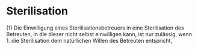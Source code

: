 # Sterilisation

(1) Die Einwilligung eines Sterilisationsbetreuers in eine Sterilisation des Betreuten, in die dieser nicht selbst einwilligen kann, ist nur zulässig, wenn  1.
 die Sterilisation dem natürlichen Willen des Betreuten entspricht,